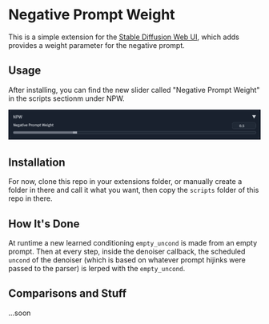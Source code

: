 
# Negative Prompt Weight

This is a simple extension for the [Stable Diffusion Web UI](https://github.com/AUTOMATIC1111/stable-diffusion-webui), which adds provides a weight parameter for the negative prompt.

## Usage

After installing, you can find the new slider called "Negative Prompt Weight" in the scripts sectionm under NPW. 

![Screenshot of the slider provided by the extension in UI](/assets/scr.png "Does what it says on the box.")


## Installation
For now, clone this repo in your extensions folder, or manually create a folder in there and call it what you want, then copy the `scripts` folder of this repo in there.

## How It's Done

At runtime a new learned conditioning `empty_uncond` is made from an empty prompt. Then at every step, inside the denoiser callback, the scheduled `uncond` of the denoiser (which is based on whatever prompt hijinks were passed to the parser) is lerped with the `empty_uncond`.

## Comparisons and Stuff
...soon
